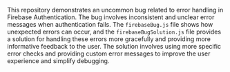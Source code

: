 This repository demonstrates an uncommon bug related to error handling in Firebase Authentication. The bug involves inconsistent and unclear error messages when authentication fails.  The `firebaseBug.js` file shows how unexpected errors can occur, and the `firebaseBugSolution.js` file provides a solution for handling these errors more gracefully and providing more informative feedback to the user.  The solution involves using more specific error checks and providing custom error messages to improve the user experience and simplify debugging.